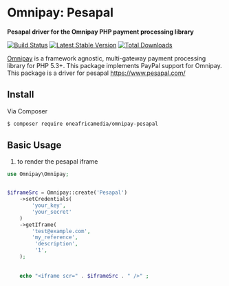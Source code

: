 # Omnipay: Pesapal

**Pesapal driver for the Omnipay PHP payment processing library**

[![Build Status](https://travis-ci.org/thephpleague/omnipay-paypal.png?branch=master)](https://travis-ci.org/thephpleague/omnipay-paypal)
[![Latest Stable Version](https://poser.pugx.org/omnipay/paypal/version.png)](https://packagist.org/packages/omnipay/paypal)
[![Total Downloads](https://poser.pugx.org/omnipay/paypal/d/total.png)](https://packagist.org/packages/omnipay/paypal)

[Omnipay](https://github.com/thephpleague/omnipay) is a framework agnostic, multi-gateway payment
processing library for PHP 5.3+. This package implements PayPal support for Omnipay.
This package is a driver for pesapal https://www.pesapal.com/
## Install

Via Composer

``` bash
$ composer require oneafricamedia/omnipay-pesapal
```

## Basic Usage

1) to render the pesapal iframe

``` php
use Omnipay\Omnipay;


$iframeSrc = Omnipay::create('Pesapal')
    ->setCredentials(
        'your_key', 
        'your_secret'
    )
    ->getIframe(
        'test@example.com',
        'my_reference',
         'description',
         '1',
    );
    
    
    echo "<iframe scr=" . $iframeSrc . " />" ;
```

